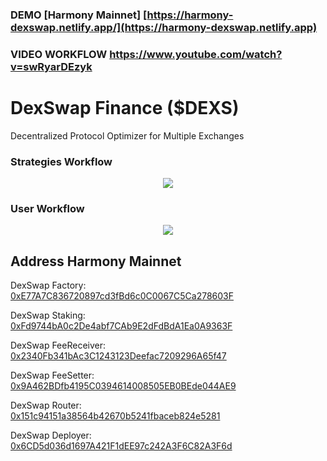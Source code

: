
### **DEMO [Harmony Mainnet]** **[https://harmony-dexswap.netlify.app/](https://harmony-dexswap.netlify.app)**

### **VIDEO WORKFLOW** **https://www.youtube.com/watch?v=swRyarDEzyk**


# DexSwap Finance ($DEXS)

Decentralized Protocol Optimizer for Multiple Exchanges


### Strategies Workflow
<p align="center">
 <img src="https://github.com/Agin-DropDisco/HARMONY_ONE/blob/main/DATA-DIAGRAM.png">
 </P>

### User Workflow
<p align="center">
 <img src="https://github.com/Agin-DropDisco/HARMONY_ONE/blob/main/flow_staker%402x.png">
 </p>
 


## Address Harmony Mainnet

DexSwap Factory:  
[0xE77A7C836720897cd3fBd6c0C0067C5Ca278603F](https://explorer.harmony.one/address/0xE77A7C836720897cd3fBd6c0C0067C5Ca278603F)


DexSwap Staking:  
[0xFd9744bA0c2De4abf7CAb9E2dFdBdA1Ea0A9363F](https://explorer.harmony.one/address/0xFd9744bA0c2De4abf7CAb9E2dFdBdA1Ea0A9363F)


DexSwap FeeReceiver:  
[0x2340Fb341bAc3C1243123Deefac7209296A65f47](https://explorer.harmony.one/address/0x2340Fb341bAc3C1243123Deefac7209296A65f47)


DexSwap FeeSetter:  
[0x9A462BDfb4195C0394614008505EB0BEde044AE9](https://explorer.harmony.one/address/0x9A462BDfb4195C0394614008505EB0BEde044AE9)


DexSwap Router:  
[0x151c94151a38564b42670b5241fbaceb824e5281](https://explorer.harmony.one/address/0x151c94151a38564b42670b5241fbaceb824e5281)


DexSwap Deployer:  
[0x6CD5d036d1697A421F1dEE97c242A3F6C82A3F6d](https://explorer.harmony.one/address/0x6CD5d036d1697A421F1dEE97c242A3F6C82A3F6d)

